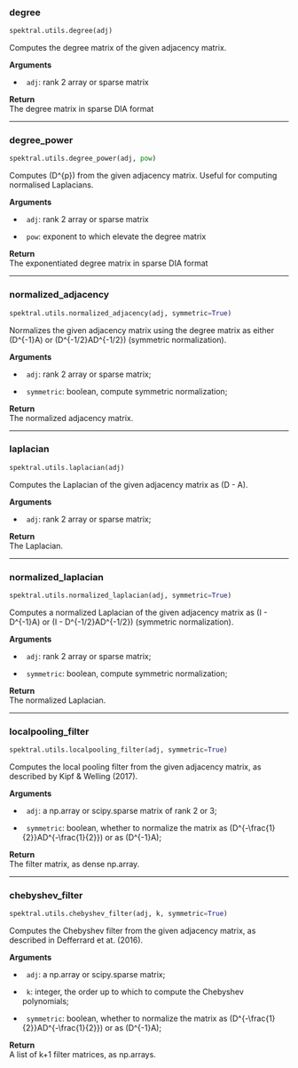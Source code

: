 ### degree


```python
spektral.utils.degree(adj)
```



Computes the degree matrix of the given adjacency matrix.

**Arguments**  

- ` adj`: rank 2 array or sparse matrix

**Return**  
 The degree matrix in sparse DIA format

----

### degree_power


```python
spektral.utils.degree_power(adj, pow)
```



Computes \(D^{p}\) from the given adjacency matrix. Useful for computing
normalised Laplacians.

**Arguments**  

- ` adj`: rank 2 array or sparse matrix

- ` pow`: exponent to which elevate the degree matrix

**Return**  
 The exponentiated degree matrix in sparse DIA format

----

### normalized_adjacency


```python
spektral.utils.normalized_adjacency(adj, symmetric=True)
```



Normalizes the given adjacency matrix using the degree matrix as either
\(D^{-1}A\) or \(D^{-1/2}AD^{-1/2}\) (symmetric normalization).

**Arguments**  

- ` adj`: rank 2 array or sparse matrix;

- ` symmetric`: boolean, compute symmetric normalization;

**Return**  
 The normalized adjacency matrix.

----

### laplacian


```python
spektral.utils.laplacian(adj)
```



Computes the Laplacian of the given adjacency matrix as \(D - A\).

**Arguments**  

- ` adj`: rank 2 array or sparse matrix;

**Return**  
 The Laplacian.

----

### normalized_laplacian


```python
spektral.utils.normalized_laplacian(adj, symmetric=True)
```



Computes a  normalized Laplacian of the given adjacency matrix as
\(I - D^{-1}A\) or \(I - D^{-1/2}AD^{-1/2}\) (symmetric normalization).

**Arguments**  

- ` adj`: rank 2 array or sparse matrix;

- ` symmetric`: boolean, compute symmetric normalization;

**Return**  
 The normalized Laplacian.

----

### localpooling_filter


```python
spektral.utils.localpooling_filter(adj, symmetric=True)
```



Computes the local pooling filter from the given adjacency matrix, as 
described by Kipf & Welling (2017).

**Arguments**  

- ` adj`: a np.array or scipy.sparse matrix of rank 2 or 3;

- ` symmetric`: boolean, whether to normalize the matrix as
\(D^{-\frac{1}{2}}AD^{-\frac{1}{2}}\) or as \(D^{-1}A\);

**Return**  
 The filter matrix, as dense np.array.

----

### chebyshev_filter


```python
spektral.utils.chebyshev_filter(adj, k, symmetric=True)
```



Computes the Chebyshev filter from the given adjacency matrix, as described
in Defferrard et at. (2016).

**Arguments**  

- ` adj`: a np.array or scipy.sparse matrix;

- ` k`: integer, the order up to which to compute the Chebyshev polynomials;

- ` symmetric`: boolean, whether to normalize the matrix as
\(D^{-\frac{1}{2}}AD^{-\frac{1}{2}}\) or as \(D^{-1}A\);

**Return**  
 A list of k+1 filter matrices, as np.arrays.
